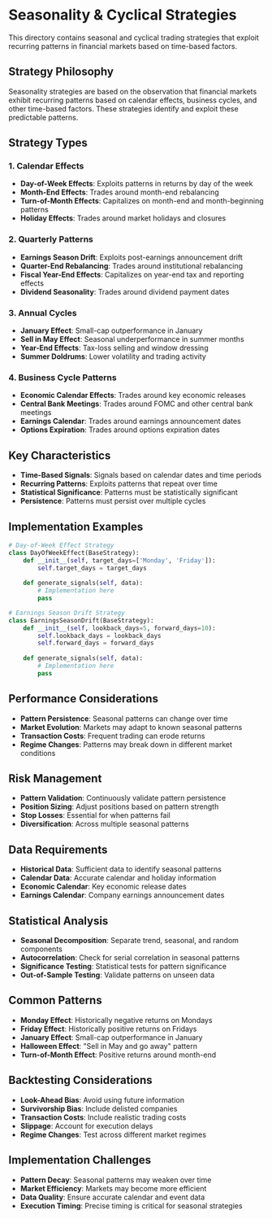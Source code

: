# Seasonality & Cyclical Strategies

This directory contains seasonal and cyclical trading strategies that exploit recurring patterns in financial markets based on time-based factors.

## Strategy Philosophy

Seasonality strategies are based on the observation that financial markets exhibit recurring patterns based on calendar effects, business cycles, and other time-based factors. These strategies identify and exploit these predictable patterns.

## Strategy Types

### 1. **Calendar Effects**
- **Day-of-Week Effects**: Exploits patterns in returns by day of the week
- **Month-End Effects**: Trades around month-end rebalancing
- **Turn-of-Month Effects**: Capitalizes on month-end and month-beginning patterns
- **Holiday Effects**: Trades around market holidays and closures

### 2. **Quarterly Patterns**
- **Earnings Season Drift**: Exploits post-earnings announcement drift
- **Quarter-End Rebalancing**: Trades around institutional rebalancing
- **Fiscal Year-End Effects**: Capitalizes on year-end tax and reporting effects
- **Dividend Seasonality**: Trades around dividend payment dates

### 3. **Annual Cycles**
- **January Effect**: Small-cap outperformance in January
- **Sell in May Effect**: Seasonal underperformance in summer months
- **Year-End Effects**: Tax-loss selling and window dressing
- **Summer Doldrums**: Lower volatility and trading activity

### 4. **Business Cycle Patterns**
- **Economic Calendar Effects**: Trades around key economic releases
- **Central Bank Meetings**: Trades around FOMC and other central bank meetings
- **Earnings Calendar**: Trades around earnings announcement dates
- **Options Expiration**: Trades around options expiration dates

## Key Characteristics

- **Time-Based Signals**: Signals based on calendar dates and time periods
- **Recurring Patterns**: Exploits patterns that repeat over time
- **Statistical Significance**: Patterns must be statistically significant
- **Persistence**: Patterns must persist over multiple cycles

## Implementation Examples

```python
# Day-of-Week Effect Strategy
class DayOfWeekEffect(BaseStrategy):
    def __init__(self, target_days=['Monday', 'Friday']):
        self.target_days = target_days
    
    def generate_signals(self, data):
        # Implementation here
        pass

# Earnings Season Drift Strategy
class EarningsSeasonDrift(BaseStrategy):
    def __init__(self, lookback_days=5, forward_days=10):
        self.lookback_days = lookback_days
        self.forward_days = forward_days
    
    def generate_signals(self, data):
        # Implementation here
        pass
```

## Performance Considerations

- **Pattern Persistence**: Seasonal patterns can change over time
- **Market Evolution**: Markets may adapt to known seasonal patterns
- **Transaction Costs**: Frequent trading can erode returns
- **Regime Changes**: Patterns may break down in different market conditions

## Risk Management

- **Pattern Validation**: Continuously validate pattern persistence
- **Position Sizing**: Adjust positions based on pattern strength
- **Stop Losses**: Essential for when patterns fail
- **Diversification**: Across multiple seasonal patterns

## Data Requirements

- **Historical Data**: Sufficient data to identify seasonal patterns
- **Calendar Data**: Accurate calendar and holiday information
- **Economic Calendar**: Key economic release dates
- **Earnings Calendar**: Company earnings announcement dates

## Statistical Analysis

- **Seasonal Decomposition**: Separate trend, seasonal, and random components
- **Autocorrelation**: Check for serial correlation in seasonal patterns
- **Significance Testing**: Statistical tests for pattern significance
- **Out-of-Sample Testing**: Validate patterns on unseen data

## Common Patterns

- **Monday Effect**: Historically negative returns on Mondays
- **Friday Effect**: Historically positive returns on Fridays
- **January Effect**: Small-cap outperformance in January
- **Halloween Effect**: "Sell in May and go away" pattern
- **Turn-of-Month Effect**: Positive returns around month-end

## Backtesting Considerations

- **Look-Ahead Bias**: Avoid using future information
- **Survivorship Bias**: Include delisted companies
- **Transaction Costs**: Include realistic trading costs
- **Slippage**: Account for execution delays
- **Regime Changes**: Test across different market regimes

## Implementation Challenges

- **Pattern Decay**: Seasonal patterns may weaken over time
- **Market Efficiency**: Markets may become more efficient
- **Data Quality**: Ensure accurate calendar and event data
- **Execution Timing**: Precise timing is critical for seasonal strategies
